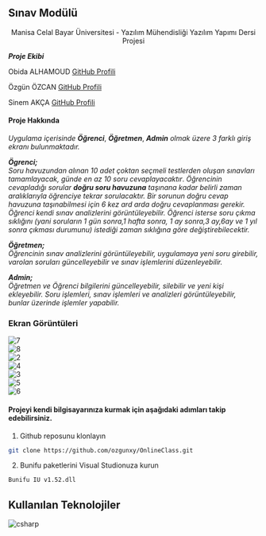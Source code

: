  ## Sınav Modülü
 
 <p align="center">
    Manisa Celal Bayar Üniversitesi - Yazılım Mühendisliği Yazılım Yapımı Dersi Projesi
    <br />

___Proje Ekibi___ </br>

Obida ALHAMOUD [GitHub Profili](https://github.com/Ob1ida ) </br>

Özgün ÖZCAN [GitHub Profili](https://github.com/ozgunxy ) </br>

Sinem AKÇA [GitHub Profili](https://github.com/sinemakca ) </br>


#### Proje Hakkında
*Uygulama içerisinde* ***Öğrenci***, ***Öğretmen***, ***Admin*** *olmak üzere 3 farklı giriş ekranı bulunmaktadır.* </br>

***Ögrenci;***</br>
*Soru havuzundan alınan 10 adet çoktan seçmeli testlerden oluşan sınavları tamamlayacak, günde en az 10 soru cevaplayacaktır*. *Öğrencinin cevapladığı sorular* ***doğru soru havuzuna*** *taşınana kadar belirli zaman aralıklarıyla öğrenciye tekrar sorulacaktır. Bir sorunun doğru cevap havuzuna taşınabilmesi için 6 kez ard arda doğru cevaplanması gerekir.* </br> 
*Öğrenci kendi sınav analizlerini görüntüleyebilir. Öğrenci isterse soru çıkma sıklığını (yani soruların 1 gün sonra,1 hafta sonra, 1 ay sonra,3 ay,6ay ve 1 yıl sonra çıkması durumunu) istediği zaman sıklığına göre değiştirebilecektir.*</br>

***Öğretmen;***</br>
*Öğrencinin sınav analizlerini görüntüleyebilir, uygulamaya yeni soru girebilir, varolan soruları güncelleyebilir ve sınav işlemlerini düzenleyebilir.* 

***Admin;*** </br>
*Öğretmen ve Öğrenci bilgilerini güncelleyebilir, silebilir ve yeni kişi ekleyebilir. Soru işlemleri, sınav işlemleri ve analizleri görüntüleyebilir, bunlar üzerinde işlemler yapabilir.* </br>

### Ekran Görüntüleri
![7](https://user-images.githubusercontent.com/96701323/169080972-9b11c67f-c1f8-404a-af80-46ee38145aa7.jpeg)</br>
![8](https://user-images.githubusercontent.com/96701323/169080985-1ef2aef6-5ee8-47d5-a2ec-577a1dea9b82.jpeg)</br>
![2](https://user-images.githubusercontent.com/96701323/169081062-d232e8df-53e7-4b1b-8a13-6aaac86afe37.jpeg)</br>
![4](https://user-images.githubusercontent.com/96701323/169081075-52dbec2b-aa21-4892-acf9-325e6119a3cf.jpeg)</br>
![3](https://user-images.githubusercontent.com/96701323/169081104-9d39207a-8c37-4592-9460-0551e2a90af1.jpeg)</br>
![5](https://user-images.githubusercontent.com/96701323/169081118-9e858150-2e5d-425a-abcf-357850d3eb5f.jpeg)</br>
![6](https://user-images.githubusercontent.com/96701323/169081131-9d84f5e8-7a37-4866-b7a4-8150b08a546c.jpeg)</br>


#### Projeyi kendi bilgisayarınıza kurmak için aşağıdaki adımları takip edebilirsiniz.
1. Github reposunu klonlayın
```sh
git clone https://github.com/ozgunxy/OnlineClass.git
```
2. Bunifu paketlerini Visual Studionuza kurun
```sh
Bunifu IU v1.52.dll
```

## Kullanılan Teknolojiler

![csharp](https://user-images.githubusercontent.com/48556212/71685279-de90ab00-2da8-11ea-97f7-3489f6ab5f19.png)
